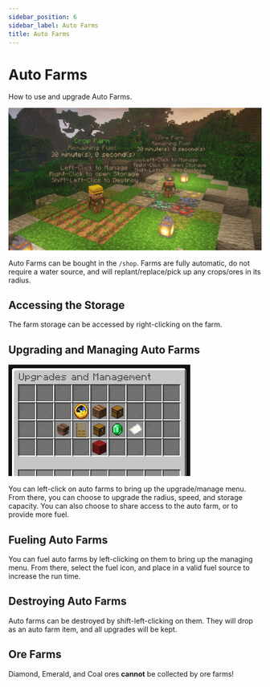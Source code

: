 ```yaml
---
sidebar_position: 6
sidebar_label: Auto Farms
title: Auto Farms
---
```


# Auto Farms
How to use and upgrade Auto Farms.

![Auto Farm](./img/auto-farm.png)

Auto Farms can be bought in the `/shop`. Farms are fully automatic, do not require a water source, and will replant/replace/pick up any crops/ores in its radius.

## Accessing the Storage
The farm storage can be accessed by right-clicking on the farm.

## Upgrading and Managing Auto Farms
![Auto Farm Menu](./img/auto-farm-menu.png)

You can left-click on auto farms to bring up the upgrade/manage menu. From there, you can choose to upgrade the radius, speed, and storage capacity. You can also choose to share access to the auto farm, or to provide more fuel.

## Fueling Auto Farms
You can fuel auto farms by left-clicking on them to bring up the managing menu. From there, select the fuel icon, and place in a valid fuel source to increase the run time.

## Destroying Auto Farms
Auto farms can be destroyed by shift-left-clicking on them. They will drop as an auto farm item, and all upgrades will be kept.

## Ore Farms
Diamond, Emerald, and Coal ores **cannot** be collected by ore farms!
